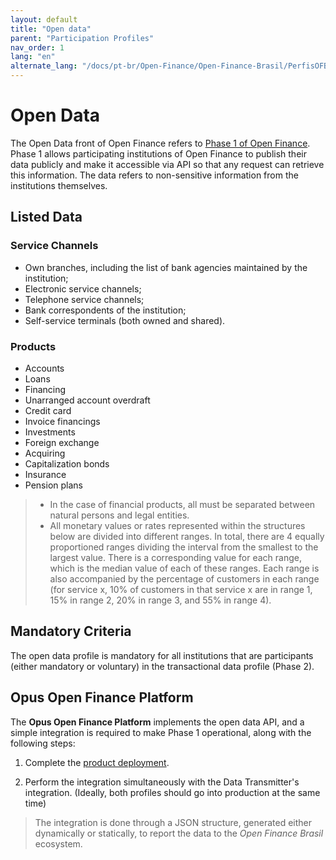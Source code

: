 ```yaml
---
layout: default
title: "Open data"
parent: "Participation Profiles"
nav_order: 1
lang: "en"
alternate_lang: "/docs/pt-br/Open-Finance/Open-Finance-Brasil/PerfisOFB/Dados-abertos/"
---
```


# Open Data

The Open Data front of Open Finance refers to [Phase 1 of Open Finance](../Ecossistema/OFB-Ecossistema.html). Phase 1 allows participating institutions of Open Finance to publish their data publicly and make it accessible via API so that any request can retrieve this information. The data refers to non-sensitive information from the institutions themselves.

## Listed Data

### Service Channels

- Own branches, including the list of bank agencies maintained by the institution;
- Electronic service channels;
- Telephone service channels;
- Bank correspondents of the institution;
- Self-service terminals (both owned and shared).

### Products

- Accounts
- Loans
- Financing
- Unarranged account overdraft
- Credit card
- Invoice financings
- Investments
- Foreign exchange
- Acquiring
- Capitalization bonds
- Insurance
- Pension plans

> - In the case of financial products, all must be separated between natural persons and legal entities.  
> - All monetary values or rates represented within the structures below are divided into different ranges. In total, there are 4 equally proportioned ranges dividing the interval from the smallest to the largest value. There is a corresponding value for each range, which is the median value of each of these ranges. Each range is also accompanied by the percentage of customers in each range (for service x, 10% of customers in that service x are in range 1, 15% in range 2, 20% in range 3, and 55% in range 4).

## Mandatory Criteria

The open data profile is mandatory for all institutions that are participants (either mandatory or voluntary) in the transactional data profile (Phase 2).

## Opus Open Finance Platform

The **Opus Open Finance Platform** implements the open data API, and a simple integration is required to make Phase 1 operational, along with the following steps:

1. Complete the [product deployment][Deployment].

2. Perform the integration simultaneously with the Data Transmitter's integration. (Ideally, both profiles should go into production at the same time)

> The integration is done through a JSON structure, generated either dynamically or statically, to report the data to the *Open Finance Brasil* ecosystem.

[Deployment]: ../../Plataforma-OpusOpenFinance/Implantação/OOF-Implantação.html
